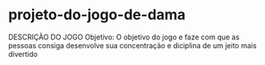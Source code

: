 # projeto-do-jogo-de-dama

DESCRIÇÃO DO JOGO
Objetivo: O objetivo do jogo e faze com que as pessoas
consiga desenvolve sua concentração e diciplina de um 
jeito mais divertido
